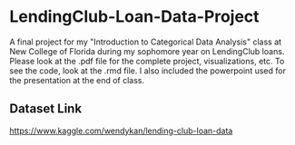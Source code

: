# LendingClub-Loan-Data-Project
A final project for my "Introduction to Categorical Data Analysis" class at New College of Florida during my sophomore year on LendingClub loans. Please look at the .pdf file for the complete project, visualizations, etc. To see the code, look at the .rmd file. I also included the powerpoint used for the presentation at the end of class. 

## Dataset Link
https://www.kaggle.com/wendykan/lending-club-loan-data
